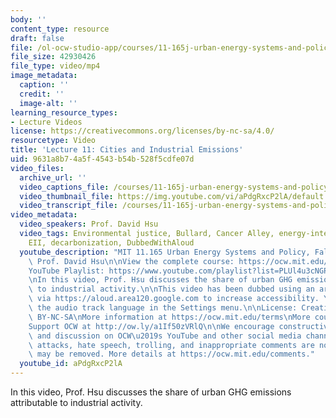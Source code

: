 ```yaml
---
body: ''
content_type: resource
draft: false
file: /ol-ocw-studio-app/courses/11-165j-urban-energy-systems-and-policy-fall-2022/ocw_11165_lecture11_2022oct14_360p_16_9.mp4
file_size: 42930426
file_type: video/mp4
image_metadata:
  caption: ''
  credit: ''
  image-alt: ''
learning_resource_types:
- Lecture Videos
license: https://creativecommons.org/licenses/by-nc-sa/4.0/
resourcetype: Video
title: 'Lecture 11: Cities and Industrial Emissions'
uid: 9631a8b7-4a5f-4543-b54b-528f5cdfe07d
video_files:
  archive_url: ''
  video_captions_file: /courses/11-165j-urban-energy-systems-and-policy-fall-2022/1s1YbRrC5D9WqBINBo6clDG6jdId48CWm_transcript.webvtt
  video_thumbnail_file: https://img.youtube.com/vi/aPdgRxcP2lA/default.jpg
  video_transcript_file: /courses/11-165j-urban-energy-systems-and-policy-fall-2022/1s1YbRrC5D9WqBINBo6clDG6jdId48CWm_transcript.pdf
video_metadata:
  video_speakers: Prof. David Hsu
  video_tags: Environmental justice, Bullard, Cancer Alley, energy-intensive industries,
    EII, decarbonization, DubbedWithAloud
  youtube_description: "MIT 11.165 Urban Energy Systems and Policy, Fall 2022\nInstructor:\
    \ Prof. David Hsu\n\nView the complete course: https://ocw.mit.edu/courses/11-165j-urban-energy-systems-and-policy-fall-2022/\n\
    YouTube Playlist: https://www.youtube.com/playlist?list=PLUl4u3cNGP63SEOB1q95TFs0hwyf1d7BG\n\
    \nIn this video, Prof. Hsu discusses the share of urban GHG emissions attributable\
    \ to industrial activity.\n\nThis video has been dubbed using an artificial voice\
    \ via https://aloud.area120.google.com to increase accessibility. You can change\
    \ the audio track language in the Settings menu.\n\nLicense: Creative Commons\
    \ BY-NC-SA\nMore information at https://ocw.mit.edu/terms\nMore courses at https://ocw.mit.edu\n\
    Support OCW at http://ow.ly/a1If50zVRlQ\n\nWe encourage constructive comments\
    \ and discussion on OCW\u2019s YouTube and other social media channels. Personal\
    \ attacks, hate speech, trolling, and inappropriate comments are not allowed and\
    \ may be removed. More details at https://ocw.mit.edu/comments."
  youtube_id: aPdgRxcP2lA
---
```

In this video, Prof. Hsu discusses the share of urban GHG emissions attributable to industrial activity.